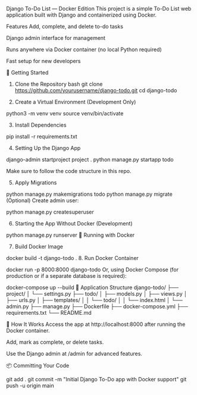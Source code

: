 Django To-Do List — Docker Edition
This project is a simple To-Do List web application built with Django and containerized using Docker.

Features
Add, complete, and delete to-do tasks

Django admin interface for management

Runs anywhere via Docker container (no local Python required)

Fast setup for new developers

🚀 Getting Started
1. Clone the Repository
bash
git clone https://github.com/yourusername/django-todo.git
cd django-todo

2. Create a Virtual Environment (Development Only)

python3 -m venv venv
source venv/bin/activate

3. Install Dependencies

pip install -r requirements.txt

4. Setting Up the Django App

django-admin startproject project .
python manage.py startapp todo

Make sure to follow the code structure in this repo.

5. Apply Migrations

python manage.py makemigrations todo
python manage.py migrate
(Optional) Create admin user:

python manage.py createsuperuser

6. Starting the App Without Docker (Development)

python manage.py runserver
🐳 Running with Docker

7. Build Docker Image

docker build -t django-todo .
8. Run Docker Container

docker run -p 8000:8000 django-todo
Or, using Docker Compose (for production or if a separate database is required):


docker-compose up --build
📝 Application Structure
django-todo/
├── project/
│ └── settings.py
├── todo/
│ ├── models.py
│ ├── views.py
│ ├── urls.py
│ ├── templates/
│ │ └── todo/
│ │ └── index.html
│ └── admin.py
├── manage.py
├── Dockerfile
├── docker-compose.yml
├── requirements.txt
└── README.md

🙌 How It Works
Access the app at http://localhost:8000 after running the Docker container.

Add, mark as complete, or delete tasks.

Use the Django admin at /admin for advanced features.

📦 Committing Your Code

git add .
git commit -m "Initial Django To-Do app with Docker support"
git push -u origin main
